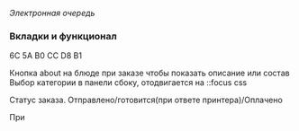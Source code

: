 *Электронная очередь*

<!--* Роли: Официант, повар, мэнеджер, администратор, владелец, кассир  -->

### Вкладки и функционал
<!--TODO Возможность сформировать заказ -->
<!-- ?
? Вкладка "Меню" |||| Доступна всем |||| Редактирование доступно - Администратор - Владелец
* Поиск по названию блюда
* Фильтрация блюд по категории
? -->

<!--TODO Панель со всеми заказами |||| Заказами принятыми конкретным официантом -->
<!-- ?
? Вкладка "Все активные заказы", "Мои активные заказы"
* Поиск по номеру столика, поиск по номеру заказа
* Фильтрация блюд по категории
? -->

<!--TODO Статистика -->
<!-- ?
? Вкладка "Статистика" |||| Доступна - Администратор - Владелец
* Подменю:
* Официанты - ФИО, сумма всех заказов за месяц, количество заказов
* Обороты - Количество заказов, сумма, фильтр(день, месяц, год, всё время)
* Блюда - Топ блюд по количеству заказов
? -->

<!--TODO Админ-Панель -->
<!-- ?
? Вкладка "Администрирование" |||| Доступна - Администратор - Владелец
* Подменю:
* Блюда - Возможность добавить блюдо, описание, цену, прочие описания || Удаление блюд
* Сотрудники - Отображение всех аккаунтов, регистрация аккаунта, удаление, статистика по аккаунту, инфо
* Блюда - Топ блюд по количеству зака
! Настройка чековых принтеров
? -->

6C 5A B0 CC D8 B1
<!--TODO Путь -->
<!-- 
* -> Официант выбирает нужные блюда, количество, столик
? -> Заказ регистрируется в базе данных в активных заказах со статусом "Заказано"||
!{
! "order": 123131,
! "cost": 12800,
! "table": 14,
! "status": "Заказано",
! "dish":[
!   {
!      "name": "Спагетти",
!      "count": 2,
!      "type": "lunch"
!   }
!   {
!      "name": "CocaCola",
!      "count": 3,
!      "type": "drink"
!   }
! ]
!}


* -> Поварам {после настройки терминалов} в нужные кухни в терминалах пачатается блюдо для готовки с номером заказа
* -> заказ приносят на 14 столик
* -> посетители доели, нужно оплатить

TODO #1 - официант принимает оплату
* -> официант выбирает номер столика и после оплаты меняет статус заказа на "Оплачено"
* -> заказ удаляется. Официанту +1 в обслуженных, + в поле "Сумма заказов"

TODO #2 - официант подтверждает заказ
* -> Статус заказа меняется на "Требует оплаты"
* -> У кассира появляется заказ в меню
? -> После оплаты и подтверждения распечатывается чек
* -> Заказ удаляется, кассиру добавляется + в обслуженных и общую сумму |||| тоже самое с официантом из №1

-->



Кнопка about на блюде при заказе чтобы показать описание или состав
Выбор категории в панели сбоку, отодвигается на ::focus css 

Статус заказа. Отправлено/готовится(при ответе принтера)/Оплачено

При 